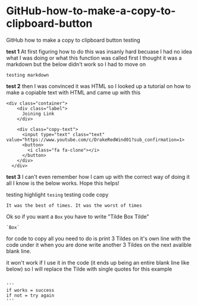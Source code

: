 # GitHub-how-to-make-a-copy-to-clipboard-button
 GitHub how to make a copy to clipboard button
testing

**test 1**
At first figuring how to do this was insanly hard becuase I had no idea what I was doing or what this function was called first I thought it was a markdown but the below didn't work so I had to move on
```
testing markdown 
```

**test 2**
then I was convinced it was HTML so I looked up a tutorial on how to make a copiable text with HTML and came up with this

```
<div class="container">
    <div class="label">
      Joining Link
    </div>
  
    <div class="copy-text">
      <input type="text" class="text" value="https://www.youtube.com/c/DrakeRedWind01?sub_confirmation=1>
      <button>
        <i class="fa fa-clone"></i>
      </button>
    </div>
  </div>
```
**test 3**
I can't even remember how I cam up with the correct way of doing it all I know is the below works.
Hope this helps!




testing highlight `tesing`
testing code copy
```
It was the best of times. It was the worst of times
```


Ok so if you want a `Box` you have to write "Tilde Box Tilde" 
```
`Box`
```

for code to copy all you need to do is print 3 Tildes on it's own line with the code under it when you are done write another 3 Tildes on the next avalible blank line.

it won't work if I use it in the code (it ends up being an entire blank line like below) so I will replace the Tilde with single quotes for this example
```
```
```
'''
if works = success
if not = try again
'''
```





